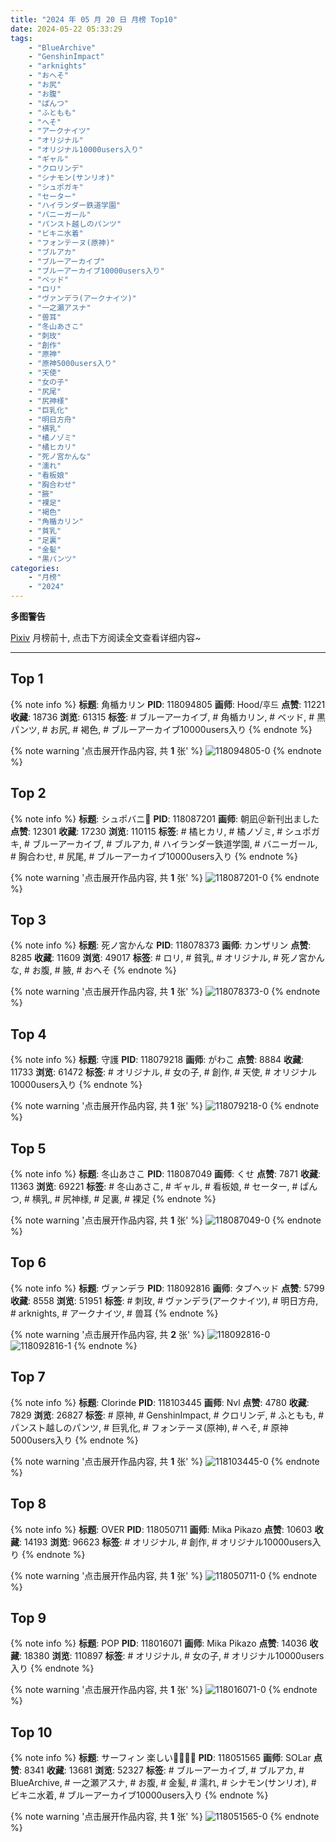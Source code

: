 ```yaml
---
title: "2024 年 05 月 20 日 月榜 Top10"
date: 2024-05-22 05:33:29
tags:
    - "BlueArchive"
    - "GenshinImpact"
    - "arknights"
    - "おへそ"
    - "お尻"
    - "お腹"
    - "ぱんつ"
    - "ふともも"
    - "へそ"
    - "アークナイツ"
    - "オリジナル"
    - "オリジナル10000users入り"
    - "ギャル"
    - "クロリンデ"
    - "シナモン(サンリオ)"
    - "シュポガキ"
    - "セーター"
    - "ハイランダー鉄道学園"
    - "バニーガール"
    - "パンスト越しのパンツ"
    - "ビキニ水着"
    - "フォンテーヌ(原神)"
    - "ブルアカ"
    - "ブルーアーカイブ"
    - "ブルーアーカイブ10000users入り"
    - "ベッド"
    - "ロリ"
    - "ヴァンデラ(アークナイツ)"
    - "一之瀬アスナ"
    - "兽耳"
    - "冬山あさこ"
    - "刺玫"
    - "創作"
    - "原神"
    - "原神5000users入り"
    - "天使"
    - "女の子"
    - "尻尾"
    - "尻神様"
    - "巨乳化"
    - "明日方舟"
    - "横乳"
    - "橘ノゾミ"
    - "橘ヒカリ"
    - "死ノ宮かんな"
    - "濡れ"
    - "看板娘"
    - "胸合わせ"
    - "腋"
    - "裸足"
    - "褐色"
    - "角楯カリン"
    - "貧乳"
    - "足裏"
    - "金髪"
    - "黒パンツ"
categories:
    - "月榜"
    - "2024"
---
```


<i class="fa fa-triangle-exclamation"></i>**多图警告**<i class="fa fa-triangle-exclamation"></i>

[Pixiv](https://www.pixiv.net/) 月榜前十, 点击下方阅读全文查看详细内容~

<!-- more -->

---

## Top 1

{% note info %}
**标题**: 角楯カリン
**PID**: 118094805 **画师**: Hood/후드
**点赞**: 11221 **收藏**: 18736 **浏览**: 61315
**标签**: # ブルーアーカイブ, # 角楯カリン, # ベッド, # 黒パンツ, # お尻, # 褐色, # ブルーアーカイブ10000users入り
{% endnote %}

{% note warning '点击展开作品内容, 共 **1** 张' %}
![118094805-0](https://i.pixiv.re/img-original/img/2024/04/23/18/20/21/118094805_p0.png)
{% endnote %}

## Top 2

{% note info %}
**标题**: シュポバニ💢
**PID**: 118087201 **画师**: 朝凪＠新刊出ました
**点赞**: 12301 **收藏**: 17230 **浏览**: 110115
**标签**: # 橘ヒカリ, # 橘ノゾミ, # シュポガキ, # ブルーアーカイブ, # ブルアカ, # ハイランダー鉄道学園, # バニーガール, # 胸合わせ, # 尻尾, # ブルーアーカイブ10000users入り
{% endnote %}

{% note warning '点击展开作品内容, 共 **1** 张' %}
![118087201-0](https://i.pixiv.re/img-original/img/2024/04/23/10/12/24/118087201_p0.jpg)
{% endnote %}

## Top 3

{% note info %}
**标题**: 死ノ宮かんな
**PID**: 118078373 **画师**: カンザリン
**点赞**: 8285 **收藏**: 11609 **浏览**: 49017
**标签**: # ロリ, # 貧乳, # オリジナル, # 死ノ宮かんな, # お腹, # 腋, # おへそ
{% endnote %}

{% note warning '点击展开作品内容, 共 **1** 张' %}
![118078373-0](https://i.pixiv.re/img-original/img/2024/04/23/00/00/25/118078373_p0.png)
{% endnote %}

## Top 4

{% note info %}
**标题**: 守護
**PID**: 118079218 **画师**: がわこ
**点赞**: 8884 **收藏**: 11733 **浏览**: 61472
**标签**: # オリジナル, # 女の子, # 創作, # 天使, # オリジナル10000users入り
{% endnote %}

{% note warning '点击展开作品内容, 共 **1** 张' %}
![118079218-0](https://i.pixiv.re/img-original/img/2024/04/23/00/19/37/118079218_p0.png)
{% endnote %}

## Top 5

{% note info %}
**标题**: 冬山あさこ
**PID**: 118087049 **画师**: くせ
**点赞**: 7871 **收藏**: 11363 **浏览**: 69221
**标签**: # 冬山あさこ, # ギャル, # 看板娘, # セーター, # ぱんつ, # 横乳, # 尻神様, # 足裏, # 裸足
{% endnote %}

{% note warning '点击展开作品内容, 共 **1** 张' %}
![118087049-0](https://i.pixiv.re/img-original/img/2024/04/23/10/00/01/118087049_p0.png)
{% endnote %}

## Top 6

{% note info %}
**标题**: ヴァンデラ
**PID**: 118092816 **画师**: タブヘッド
**点赞**: 5799 **收藏**: 8558 **浏览**: 51951
**标签**: # 刺玫, # ヴァンデラ(アークナイツ), # 明日方舟, # arknights, # アークナイツ, # 兽耳
{% endnote %}

{% note warning '点击展开作品内容, 共 **2** 张' %}
![118092816-0](https://i.pixiv.re/img-original/img/2024/04/23/16/42/04/118092816_p0.jpg)
![118092816-1](https://i.pixiv.re/img-original/img/2024/04/23/16/42/04/118092816_p1.jpg)
{% endnote %}

## Top 7

{% note info %}
**标题**: Clorinde
**PID**: 118103445 **画师**: Nvl
**点赞**: 4780 **收藏**: 7829 **浏览**: 26827
**标签**: # 原神, # GenshinImpact, # クロリンデ, # ふともも, # パンスト越しのパンツ, # 巨乳化, # フォンテーヌ(原神), # へそ, # 原神5000users入り
{% endnote %}

{% note warning '点击展开作品内容, 共 **1** 张' %}
![118103445-0](https://i.pixiv.re/img-original/img/2024/04/23/23/11/46/118103445_p0.png)
{% endnote %}

## Top 8

{% note info %}
**标题**: OVER
**PID**: 118050711 **画师**: Mika Pikazo
**点赞**: 10603 **收藏**: 14193 **浏览**: 96623
**标签**: # オリジナル, # 創作, # オリジナル10000users入り
{% endnote %}

{% note warning '点击展开作品内容, 共 **1** 张' %}
![118050711-0](https://i.pixiv.re/img-original/img/2024/04/22/00/00/06/118050711_p0.png)
{% endnote %}

## Top 9

{% note info %}
**标题**: POP
**PID**: 118016071 **画师**: Mika Pikazo
**点赞**: 14036 **收藏**: 18380 **浏览**: 110897
**标签**: # オリジナル, # 女の子, # オリジナル10000users入り
{% endnote %}

{% note warning '点击展开作品内容, 共 **1** 张' %}
![118016071-0](https://i.pixiv.re/img-original/img/2024/04/21/00/00/14/118016071_p0.png)
{% endnote %}

## Top 10

{% note info %}
**标题**: サーフィン 楽しい🏄‍♀️🏄‍♀️
**PID**: 118051565 **画师**: SOLar
**点赞**: 8341 **收藏**: 13681 **浏览**: 52327
**标签**: # ブルーアーカイブ, # ブルアカ, # BlueArchive, # 一之瀬アスナ, # お腹, # 金髪, # 濡れ, # シナモン(サンリオ), # ビキニ水着, # ブルーアーカイブ10000users入り
{% endnote %}

{% note warning '点击展开作品内容, 共 **1** 张' %}
![118051565-0](https://i.pixiv.re/img-original/img/2024/04/22/00/13/34/118051565_p0.png)
{% endnote %}
